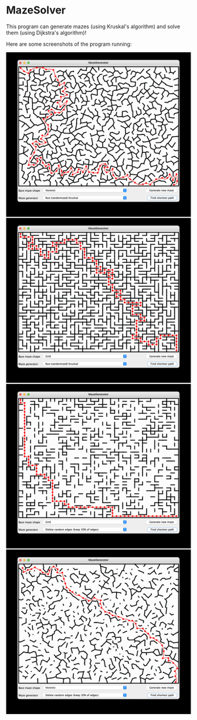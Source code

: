 # MazeSolver

This program can generate mazes (using Kruskal's algorithm) and solve them (using Dijkstra's algorithm)!

Here are some screenshots of the program running:

![res1](img/res1.jpg)
![res2](img/res2.jpg)
![res3](img/res3.jpg)
![res4](img/res4.jpg)
